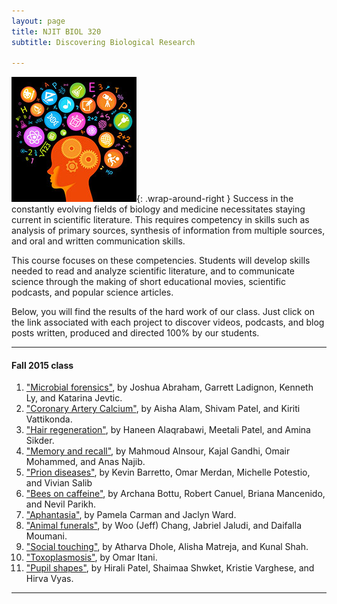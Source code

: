 ```yaml
---
layout: page
title: NJIT BIOL 320
subtitle: Discovering Biological Research

---
```


![BIOL 320](/img/logos/child_science.jpg){: .wrap-around-right }
Success in the constantly evolving fields of biology and medicine necessitates staying current in scientific literature. This requires competency in skills such as analysis of primary sources, synthesis of information from multiple sources, and oral and written communication skills.

This course focuses on these competencies. Students will develop skills needed to read and analyze scientific literature, and to communicate science through the making of short educational movies, scientific podcasts, and popular science articles.

Below, you will find the results of the hard work of our class. Just click on the link associated with each project to discover videos, podcasts, and blog posts written, produced and directed 100% by our students. 

---

#### Fall 2015 class

1. ["Microbial forensics"](/biol320/fall15/1/), by Joshua Abraham, Garrett Ladignon, Kenneth Ly, and Katarina Jevtic.
2. ["Coronary Artery Calcium"](/biol320/fall15/2/), by Aisha Alam, Shivam Patel, and Kiriti Vattikonda.
3. ["Hair regeneration"](/biol320/fall15/3/), by Haneen Alaqrabawi, Meetali Patel, and Amina Sikder.
4. ["Memory and recall"](/biol320/fall15/4/), by Mahmoud Alnsour, Kajal Gandhi, Omair Mohammed, and Anas Najib.
5. ["Prion diseases"](/biol320/fall15/5/), by Kevin Barretto, Omar Merdan, Michelle Potestio, and Vivian Salib
6. ["Bees on caffeine"](/biol320/fall15/6/), by Archana Bottu, Robert Canuel, Briana Mancenido, and Nevil Parikh.
7. ["Aphantasia"](/biol320/fall15/7/), by Pamela Carman and Jaclyn Ward.
8. ["Animal funerals"](/biol320/fall15/8/), by Woo (Jeff) Chang, Jabriel Jaludi, and Daifalla Moumani.
9. ["Social touching"](/biol320/fall15/9/), by Atharva Dhole, Alisha Matreja, and Kunal Shah.
10. ["Toxoplasmosis"](/biol320/fall15/10/), by Omar Itani.
11. ["Pupil shapes"](/biol320/fall15/11/), by Hirali Patel, Shaimaa Shwket, Kristie Varghese, and Hirva Vyas.

---
